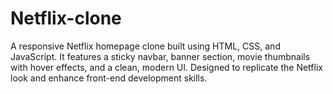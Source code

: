 # Netflix-clone
A responsive Netflix homepage clone built using HTML, CSS, and JavaScript. It features a sticky navbar, banner section, movie thumbnails with hover effects, and a clean, modern UI. Designed to replicate the Netflix look and enhance front-end development skills.
